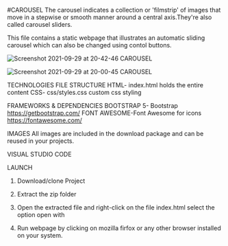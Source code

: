 
#CAROUSEL
The carousel indicates a collection or 'filmstrip' of images that move in a stepwise or smooth manner around a central axis.They're also called carousel sliders.

This file contains a static webpage that illustrates an automatic sliding carousel which can also be changed using contol buttons.

![Screenshot 2021-09-29 at 20-42-46 CAROUSEL](https://user-images.githubusercontent.com/59982887/135337675-9950eb95-de2c-4b1c-b9f8-4ce0784770b7.png)

![Screenshot 2021-09-29 at 20-00-45 CAROUSEL](https://user-images.githubusercontent.com/59982887/135337075-6d6f83bc-cb8b-449c-ba14-25338929275e.png)


TECHNOLOGIES 
FILE STRUCTURE
HTML- index.html holds the entire content
CSS- css/styles.css custom css styling

FRAMEWORKS & DEPENDENCIES
BOOTSTRAP 5- Bootstrap https://getbootstrap.com/
FONT AWESOME-Font Awesome for icons https://fontawesome.com/


IMAGES
All images are included in the download package and can be reused in your projects. 

VISUAL STUDIO CODE

LAUNCH
1. Download/clone Project

2. Extract the zip folder

3. Open the extracted file and right-click on the file index.html select the option open with

4. Run webpage by clicking on mozilla firfox or any other browser installed on your system.




